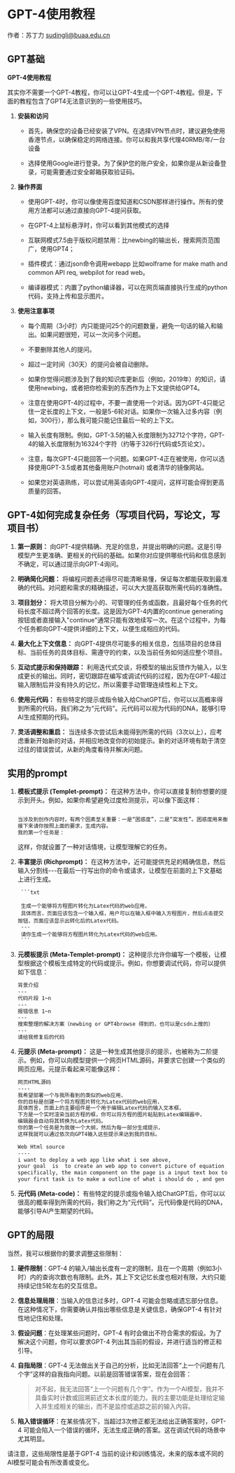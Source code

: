 # GPT-4使用教程

作者：苏丁力 sudingli@buaa.edu.cn

## GPT基础


**GPT-4使用教程**

其实你不需要一个GPT-4教程，你可以让GPT-4生成一个GPT-4教程。但是，下面的教程包含了GPT4无法意识到的一些使用技巧。

1. **安装和访问**

   - 首先，确保您的设备已经安装了VPN。在选择VPN节点时，建议避免使用香港节点，以确保稳定的网络连接。你可以和我共享代理40RMB/年/一台设备

   - 选择使用Google进行登录。为了保护您的账户安全，如果你是从新设备登录，可能需要通过安全邮箱获取验证码。

2. **操作界面**

   - 使用GPT-4时，你可以像使用百度知道和CSDN那样进行操作。所有的使用方法都可以通过直接向GPT-4提问获取。

   - 在GPT-4上鼠标悬浮时，你可以看到其他模式的选择
   	- 互联网模式7.5由于版权问题禁用：比newbing的输出长，搜索网页范围广，使用GPT4；
   	- 插件模式：通过json命令调用webapp 比如wolframe for make math and common API req, webpilot for read web。
   	- 编译器模式：内置了python编译器，可以在网页端直接执行生成的python代码，支持上传和显示图片。

3. **使用注意事项**

   - 每个周期（3小时）内只能提问25个的问题数量，避免一句话的输入和输出。如果问题很短，可以一次问多个问题。

   - 不要删除其他人的提问。

   - 超过一定时间（30天）的提问会被自动删除。

   - 如果你觉得问题涉及到了我的知识库更新后（例如，2019年）的知识，请使用newbing，或者把你检索到的东西作为上下文提供给GPT4。

   - 注意在使用GPT-4的过程中，不要一直使用一个对话。因为GPT-4只能记住一定长度的上下文，一般是5-6轮对话。如果你一次输入过多内容（例如，300行），那么我可能只能记住最后一轮的上下文。

   - 输入长度有限制。例如，GPT-3.5的输入长度限制为32712个字符，GPT-4的输入长度限制为16324个字符（约等于326行代码或5页论文）。

   - 注意，每次GPT-4只能回答一个问题。如果GPT-4正在被使用，你可以选择使用GPT-3.5或者其他备用账户(hotmail) 或者清华的镜像网站。

   - 如果您对英语熟练，可以尝试用英语向GPT-4提问，这样可能会得到更高质量的回答。




## GPT-4如何完成复杂任务（写项目代码，写论文，写项目书）
1. **第一原则：** 向GPT-4提供精确、充足的信息，并提出明确的问题。这是引导模型产生更准确、更相关的代码的基础。如果你对应提供哪些代码和信息感到不确定，可以通过提示向GPT-4询问。

2. **明确简化问题：** 将编程问题表述得尽可能清晰易懂，保证每次都能获取到最准确的代码。对问题和需求的精确描述，可以大大提高获取所需代码的准确性。

3. **项目划分：** 将大项目分解为小的、可管理的任务或函数，且最好每个任务的代码长度不超过两个回答的长度。这是因为GPT-4内置的continue generating按钮或者直接输入"continue"通常只能有效地续写一次。在这个过程中，为每个任务都向GPT-4提供详细的上下文，以便生成相应的代码。

4. **最大化上下文信息：** 向GPT-4提供尽可能多的相关信息，包括项目的总体目标、当前任务的具体目标、需遵守的约束，以及当前任务如何适应整个项目。

5. **互动式提示和保持跟踪：** 利用迭代式交谈，将模型的输出反馈作为输入，以生成更长的输出。同时，密切跟踪在编写或调试代码的过程，因为在GPT-4超过输入限制后并没有持久的记忆，所以需要手动管理连续性和上下文。

6. **使用元代码：** 有些特定的提示或指令输入给ChatGPT后，你可以以高概率得到所需的代码，我们称之为“元代码”。元代码可以视为代码的DNA，能够引导AI生成预期的代码。

7. **灵活调整和重启：** 当连续多次尝试后未能得到所需的代码（3次以上），应考虑重新开始新的对话，并相应地改变你的初始提示。新的对话环境有助于清空过往的错误尝试，从新的角度看待并解决问题。

## 实用的prompt


1. **模板式提示 (Templet-prompt)：** 在这种方法中，你可以直接复制你想要的提示到开头。例如，如果你希望避免过度检测提示，可以像下面这样：

    ```txt
    
    当涉及到创作内容时，有两个因素至关重要：一是“困惑度”，二是“突发性”。困惑度用来衡量文本的复杂性，而突发性则是用来比较句子变化的。我们人类在写作时，往往会展现出较大的突发性，比如，我们会混合使用一些较长或复杂的句子和较短的句子。然而，AI生成的句子往往更加统一。因此，在撰写以下内容时，我希望你能创作出既有足够困惑度，又有突发性的文本。
    接下来请你按照上面的要求，生成内容。
    我的第一个任务是：
    ```

    这样，你就设置了一种对话情境，让模型理解它的任务。

2. **丰富提示 (Richprompt)：** 在这种方法中，近可能提供充足的精确信息，然后输入分割线---在最后一行写出你的命令或请求，让模型在前面的上下文基础上进行生成。
    
        ```txt
        
        生成一个能够将方程图片转化为Latex代码的web应用，
        具体而言，页面应该包含一个输入框，用户可以在输入框中输入方程图片，然后点击提交按钮，页面应该显示出转化后的Latex代码。
        ---
        请你生成一个能够将方程图片转化为Latex代码的web应用。
        ```
    
    

3. **元模板提示 (Meta-Templet-prompt)：** 这种提示允许你编写一个模板，让模型根据这个模板生成特定的代码或提示。例如，你想要调试代码，你可以提供如下信息：

    ```txt
    背景介绍
    ---
    代码片段 1~n
    ---
    报错信息 1~n
    ---
    搜索整理的解决方案（newbing or GPT4browse 得到的，也可以是csdn上搜的）
    ---
    请给我修复后的代码
    ```



4. **元提示 (Meta-prompt)：** 这是一种生成其他提示的提示，也被称为二阶提示。例如，你可以向模型提供一个网页HTML源码，并要求它创建一个类似的网页应用。元提示看起来可能像这样：

    ```txt
    网页HTML源码
    ----
    我希望部署一个与我所看到的类似的web应用，
    你的目标是创建一个将方程图片转化为Latex代码的web应用，
    具体而言，页面上的主要组件是一个用于编辑Latex代码的输入文本框，
    下方是一个实时渲染当前方程的框，你可以将方程的图片粘贴到Latex编辑器中，
    编辑器会自动将其转换为Latex代码。
    你的第一个任务是为我做一个大纲，然后为每一部分生成提示，
    这样我就可以通过依次向GPT4输入这些提示来达到我的目标。
    ```
    ```txt
    Web Html source
	----
	i want to deploy a web app like what i see above,
	your goal  is  to create an web app to convert picture of equation to latex code,
	specifically, the main component on the page is a input text box to edit the latex code and a below is a box to render the current equation in realtime ,  the key feature is that you can paste a image of equation into the latex editor and the editor will automatically turn it  it to the latex code.
	your first task is to make a outline of what i should do , and gen prompts for every section so that i can reach the goal by typing those prompts one by one to GPT4,
    ```

5. **元代码 (Meta-code)：** 有些特定的提示或指令输入给ChatGPT后，你可以以很高的概率得到所需的代码，我们称之为“元代码”。元代码像是代码的DNA，能够引导AI产生期望的代码。

## GPT的局限


当然，我可以根据你的要求调整这些限制：

1. **硬件限制**：GPT-4 的输入/输出长度有一定的限制，且在一个周期（例如3小时）内的查询次数也有限制。此外，其上下文记忆长度也相对有限，大约只能持续记住5轮左右的交互信息。

2. **信息处理局限**：当输入的信息过多时，GPT-4 可能会忽略或遗忘部分信息。在这种情况下，你需要确认并指出哪些信息是关键信息，确保GPT-4 有针对性地记住和处理。

3. **假设问题**：在处理某些问题时，GPT-4 有时会做出不符合需求的假设。为了解决这个问题，你可以要求GPT-4 列出其当前的假设，并进行适当的修正和引导。

4. **自指局限**：GPT-4 无法做出关于自己的分析，比如无法回答“上一个问题有几个字”这样的自我指向问题。以前是回答错误答案，现在会回答：
    >对不起，我无法回答“上一个问题有几个字”。作为一个AI模型，我并不具备实时计数或回溯前述文本长度的能力。我的主要功能是处理给定输入并生成相关的输出，而不是监控或追踪之前的输入内容。

5. **陷入错误循环**：在某些情况下，当超过3次修正都无法给出正确答案时，GPT-4 可能会陷入一个错误的循环，无法生成正确的答案。这在调试代码的场景中尤其明显。

请注意，这些局限性是基于GPT-4 当前的设计和训练情况，未来的版本或不同的AI模型可能会有所改善或变化。
